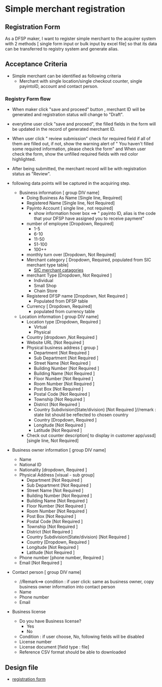 # Simple merchant registration 
## Registration Form 
As a DFSP maker, I want to register simple merchant to the acquirer system with 2 methods [ single form input or bulk input by excel file] so that its data can be transferred to registry system and generate alias. 

## Acceptance Criteria

* Simple merchant can be identified as following criteria
    * Merchant with single location/single checkout counter, single payintoID, account and contact person.

 ### Registry Form flow

* When maker click "save and proceed" button , merchant ID will be generated and registration status will change to "Draft".
* everytime user click "save and proceed", the filled fields in the form will be updated in the record of generated merchant ID.
* When user click " review submission" check for required field if all of them are filled out, if not, show the warning alert of " You haven't filled some required information, please check the form" and When user check the form, show the unfilled required fields with red color highlighted. 
* After being submitted, the merchant record will be with registration status as "Review".  

* following data points will be captured in the acquiring step.

  * Business information  [ group DIV name]
    * Doing Business As Name  [Single line, Required]
    * Registered Name [Single line, Not Required]
    * Payinto Account [ single line , not required]
      * show information hover box ==> " payinto ID, alias is the code that your DFSP have assigned you to receive payment"
    * number of employee [Dropdown, Required]
      * 1-5 
      * 6-10 
      * 11-50 
      * 51-100 
      * 100++ 
    * monthly turn over [Dropdown, Not Required]
    * Merchant category  [ Dropdown, Required, populated from SIC merchant type table] 
      * [SIC merchant catagories](https://resources.companieshouse.gov.uk/sic/)
    * merchant Type [Dropdown, Not Required ]
      * Individual
      * Small Shop
      * Chain Store
    * Registered DFSP name [Dropdown, Not Required ] 
      * Populated from DFSP table
    * Currency [ Dropdown, Required]
      * populated from currency table
  * Location information [ group DIV name]
    * Location type  [Dropdown, Required ] 
      * Virtual  
      * Physical  
    * Country [dropdown ,Not Required ]  
    * Website URL [Not Required ] 
    * Physical business address [ group ]
      * Department [Not Required ]
      * Sub Department [Not Required ]
      * Street Name [Not Required ]
      * Building Number [Not Required ]
      * Building Name [Not Required ]
      * Floor Number [Not Required ]
      * Room Number [Not Required ]
      * Post Box [Not Required ]
      * Postal Code [Not Required ]
      * Township [Not Required ]
      * District [Not Required ]
      * Country Subdivision(State/division) [Not Required ]//remark : state list should be reflected to chosen country 
      * Country  [Dropdown, Required ]
      * Longitude [Not Required ]
      * Latitude [Not Required ]
    * Check out counter description[ to display in customer app/ussd] [single line, Not Required]
* Business owner information [ group DIV name]
  * Name  
  * National ID  
  * Nationality [dropdown, Required ] 
  * Physical Address  [visual - sub group]
    * Department [Not Required ]
    * Sub Department [Not Required ]
    * Street Name [Not Required ]
    * Building Number [Not Required ]
    * Building Name [Not Required ]
    * Floor Number [Not Required ]
    * Room Number [Not Required ]
    * Post Box [Not Required ]
    * Postal Code [Not Required ]
    * Township [Not Required ]
    * District [Not Required ]
    * Country Subdivision(State/division) [Not Required ]
    * Country  [Dropdown, Required ]
    * Longitude [Not Required ]
    * Latitude [Not Required ]
  * Phone number [phone number, Required ]
  * Email [Not Required ] 
* Contact person  [ group DIV name]
  * //Remark==> condition : if user click: same as business owner, copy business owner information into contact person 
  * Name  
  * Phone number 
  * Email  
* Business license 
  * Do you have Business license? 
    * Yes  
    * No 
  * Condition : if user choose, No, following fields will be disabled 
  * License number 
  * License document [field type : file]
  * Reference CSV format should be able to downloaded  

## Design file

* [registration form](https://www.figma.com/proto/sEFusJJ4pQedgXvfRixE7b/Merchant-Registry-Prototype?page-id=1435%3A7881&type=design&node-id=1435-15900&viewport=528%2C298%2C0.35&t=3AEfehrhNBILWl7q-1&scaling=scale-down&starting-point-node-id=1517%3A10353&show-proto-sidebar=1&mode=design)
